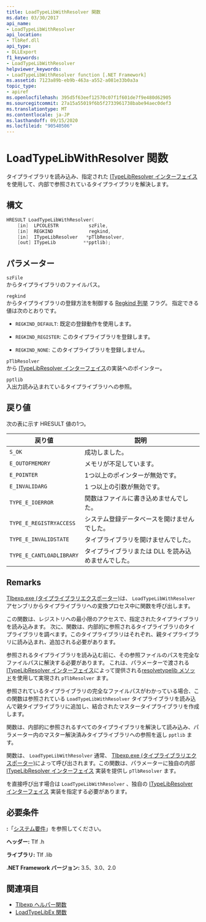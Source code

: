 ```yaml
---
title: LoadTypeLibWithResolver 関数
ms.date: 03/30/2017
api_name:
- LoadTypeLibWithResolver
api_location:
- TlbRef.dll
api_type:
- DLLExport
f1_keywords:
- LoadTypeLibWithResolver
helpviewer_keywords:
- LoadTypeLibWithResolver function [.NET Framework]
ms.assetid: 7123a89b-eb9b-463a-a552-a081e33b0a3a
topic_type:
- apiref
ms.openlocfilehash: 395d5f63eef12570c07f1f601de7f9e480d62905
ms.sourcegitcommit: 27a15a55019f6b5f2733961738babe94aec0def3
ms.translationtype: MT
ms.contentlocale: ja-JP
ms.lasthandoff: 09/15/2020
ms.locfileid: "90540506"
---
```

# <a name="loadtypelibwithresolver-function"></a>LoadTypeLibWithResolver 関数
タイプライブラリを読み込み、指定された [ITypeLibResolver インターフェイス](itypelibresolver-interface.md) を使用して、内部で参照されているタイプライブラリを解決します。  
  
## <a name="syntax"></a>構文  
  
```cpp  
HRESULT LoadTypeLibWithResolver(  
    [in]  LPCOLESTR           szFile,  
    [in]  REGKIND             regkind,  
    [in]  ITypeLibResolver   *pTlbResolver,  
    [out] ITypeLib          **pptlib);  
```  
  
## <a name="parameters"></a>パラメーター  
 `szFile`  
 からタイプライブラリのファイルパス。  
  
 `regkind`  
 からタイプライブラリの登録方法を制御する [Regkind 列挙](/windows/win32/api/oleauto/ne-oleauto-regkind) フラグ。 指定できる値は次のとおりです。  
  
- `REGKIND_DEFAULT`: 既定の登録動作を使用します。  
  
- `REGKIND_REGISTER`: このタイプライブラリを登録します。  
  
- `REGKIND_NONE`: このタイプライブラリを登録しません。  
  
 `pTlbResolver`  
 から [ITypeLibResolver インターフェイス](itypelibresolver-interface.md)の実装へのポインター。  
  
 `pptlib`  
 入出力読み込まれているタイプライブラリへの参照。  
  
## <a name="return-value"></a>戻り値  
 次の表に示す HRESULT 値の1つ。  
  
|戻り値|説明|  
|------------------|-------------|  
|`S_OK`|成功しました。|  
|`E_OUTOFMEMORY`|メモリが不足しています。|  
|`E_POINTER`|1つ以上のポインターが無効です。|  
|`E_INVALIDARG`|1 つ以上の引数が無効です。|  
|`TYPE_E_IOERROR`|関数はファイルに書き込めませんでした。|  
|`TYPE_E_REGISTRYACCESS`|システム登録データベースを開けませんでした。|  
|`TYPE_E_INVALIDSTATE`|タイプライブラリを開けませんでした。|  
|`TYPE_E_CANTLOADLIBRARY`|タイプライブラリまたは DLL を読み込めませんでした。|  
  
## <a name="remarks"></a>Remarks  
 [Tlbexp.exe (タイプライブラリエクスポーター)](../../tools/tlbexp-exe-type-library-exporter.md)は、 `LoadTypeLibWithResolver` アセンブリからタイプライブラリへの変換プロセス中に関数を呼び出します。  
  
 この関数は、レジストリへの最小限のアクセスで、指定されたタイプライブラリを読み込みます。 次に、関数は、内部的に参照されるタイプライブラリのタイプライブラリを調べます。このタイプライブラリはそれぞれ、親タイプライブラリに読み込まれ、追加される必要があります。  
  
 参照されるタイプライブラリを読み込む前に、その参照ファイルのパスを完全なファイルパスに解決する必要があります。 これは、パラメーターで渡される[ITypeLibResolver インターフェイス](itypelibresolver-interface.md)によって提供される[resolvetypelib メソッド](resolvetypelib-method.md)を使用して実現され `pTlbResolver` ます。  
  
 参照されているタイプライブラリの完全なファイルパスがわかっている場合、この関数は参照されている `LoadTypeLibWithResolver` タイプライブラリを読み込んで親タイプライブラリに追加し、結合されたマスタータイプライブラリを作成します。  
  
 関数は、内部的に参照されるすべてのタイプライブラリを解決して読み込み、パラメーター内のマスター解決済みタイプライブラリへの参照を返し `pptlib` ます。  
  
 関数は、 `LoadTypeLibWithResolver` 通常、 [Tlbexp.exe (タイプライブラリエクスポーター)](../../tools/tlbexp-exe-type-library-exporter.md)によって呼び出されます。この関数は、パラメーターに独自の内部 [ITypeLibResolver インターフェイス](itypelibresolver-interface.md) 実装を提供し `pTlbResolver` ます。  
  
 を直接呼び出す場合は `LoadTypeLibWithResolver` 、独自の [ITypeLibResolver インターフェイス](itypelibresolver-interface.md) 実装を指定する必要があります。  
  
## <a name="requirements"></a>必要条件  
 **:**「[システム要件](../../get-started/system-requirements.md)」を参照してください。  
  
 **ヘッダー:** Tlf .h  
  
 **ライブラリ:** Tlf .lib  
  
 **.NET Framework バージョン:** 3.5、3.0、2.0  
  
## <a name="see-also"></a>関連項目

- [Tlbexp ヘルパー関数](index.md)
- [LoadTypeLibEx 関数](/previous-versions/windows/desktop/api/oleauto/nf-oleauto-loadtypelibex)

